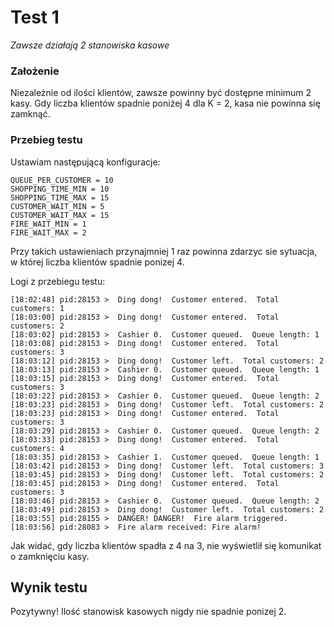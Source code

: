 # Test 1

_Zawsze działają 2 stanowiska kasowe_

### Założenie

Niezależnie od ilości klientów, zawsze powinny być dostępne minimum 2 kasy. Gdy liczba klientów spadnie poniżej 4 dla K = 2, kasa nie powinna się zamknąć.

### Przebieg testu

Ustawiam następującą konfiguracje:

```
QUEUE_PER_CUSTOMER = 10
SHOPPING_TIME_MIN = 10
SHOPPING_TIME_MAX = 15
CUSTOMER_WAIT_MIN = 5
CUSTOMER_WAIT_MAX = 15
FIRE_WAIT_MIN = 1
FIRE_WAIT_MAX = 2
```

Przy takich ustawieniach przynajmniej 1 raz powinna zdarzyc sie sytuacja, w której liczba klientów spadnie ponizej 4.

Logi z przebiegu testu:

```
[18:02:48] pid:28153 >  Ding dong!  Customer entered.  Total customers: 1
[18:03:00] pid:28153 >  Ding dong!  Customer entered.  Total customers: 2
[18:03:02] pid:28153 >  Cashier 0.  Customer queued.  Queue length: 1
[18:03:08] pid:28153 >  Ding dong!  Customer entered.  Total customers: 3
[18:03:12] pid:28153 >  Ding dong!  Customer left.  Total customers: 2
[18:03:13] pid:28153 >  Cashier 0.  Customer queued.  Queue length: 1
[18:03:15] pid:28153 >  Ding dong!  Customer entered.  Total customers: 3
[18:03:22] pid:28153 >  Cashier 0.  Customer queued.  Queue length: 2
[18:03:23] pid:28153 >  Ding dong!  Customer left.  Total customers: 2
[18:03:23] pid:28153 >  Ding dong!  Customer entered.  Total customers: 3
[18:03:29] pid:28153 >  Cashier 0.  Customer queued.  Queue length: 2
[18:03:33] pid:28153 >  Ding dong!  Customer entered.  Total customers: 4
[18:03:35] pid:28153 >  Cashier 1.  Customer queued.  Queue length: 1
[18:03:42] pid:28153 >  Ding dong!  Customer left.  Total customers: 3
[18:03:45] pid:28153 >  Ding dong!  Customer left.  Total customers: 2
[18:03:45] pid:28153 >  Ding dong!  Customer entered.  Total customers: 3
[18:03:46] pid:28153 >  Cashier 0.  Customer queued.  Queue length: 2
[18:03:49] pid:28153 >  Ding dong!  Customer left.  Total customers: 2
[18:03:55] pid:28155 >  DANGER! DANGER!  Fire alarm triggered.
[18:03:56] pid:28083 >  Fire alarm received: Fire alarm!
```

Jak widać, gdy liczba klientów spadła z 4 na 3, nie wyświetlił się komunikat o zamknięciu kasy.

## Wynik testu

Pozytywny! Ilość stanowisk kasowych nigdy nie spadnie ponizej 2.
